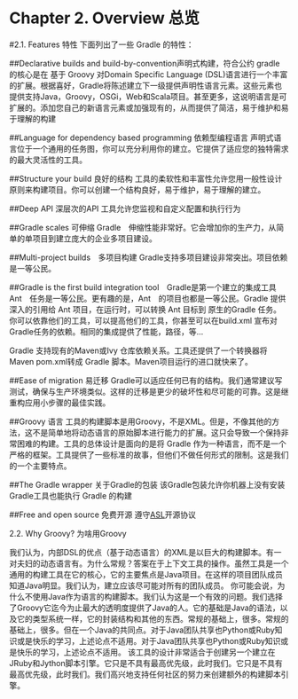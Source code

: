 Chapter 2. Overview 总览
===================
#2.1. Features 特性
下面列出了一些 Gradle 的特性：

##Declarative builds and build-by-convention声明式构建，符合公约
gradle 的核心是在 基于 Groovy 对Domain Specific Language (DSL)语言进行一个丰富的扩展。根据喜好，Gradle将陈述建立下一级提供声明性语言元素。这些元素也提供支持Java，Groovy，OSGi，Web和Scala项目。甚至更多，这说明语言是可扩展的。添加您自己的新语言元素或加强现有的，从而提供了简洁，易于维护和易于理解的构建
 

##Language for dependency based programming 依赖型编程语言
声明式语言位于一个通用的任务图，你可以充分利用你的建立。它提供了适应您的独特需求的最大灵活性的工具。

##Structure your build 良好的结构
工具的柔软性和丰富性允许您用一般性设计原则来构建项目。你可以创建一个结构良好，易于维护，易于理解的建立。
 
##Deep API 深层次的API
工具允许您监视和自定义配置和执行行为

##Gradle scales 可伸缩
Gradle　伸缩性能非常好。它会增加你的生产力，从简单的单项目到建立庞大的企业多项目建设。　

##Multi-project builds　多项目构建
Gradle支持多项目建设非常突出。项目依赖是一等公民。

##Gradle is the first build integration tool　Gradle是第一个建立的集成工具
Ant　任务是一等公民。更有趣的是，Ant　的项目也都是一等公民。Gradle 提供深入的引用给 Ant 项目，在运行时，可以转换 Ant 目标到 原生的Gradle 任务。你可以依靠他们的工具，可以提高他们的工具，你甚至可以在build.xml 宣布对Gradle任务的依赖。相同的集成提供了性能，路径，等…

Gradle 支持现有的Maven或Ivy 仓库依赖关系。工具还提供了一个转换器将Maven pom.xml转成 Gradle 脚本。Maven项目运行的进口就快来了。

##Ease of migration 易迁移
Gradle可以适应任何已有的结构。我们通常建议写测试，确保与生产环境类似。这样的迁移是更少的破坏性和尽可能的可靠。这是继重构应用小步骤的最佳实践。

##Groovy 语言
工具的构建脚本是用Groovy，不是XML。但是，不像其他的方法，这不是简单地将动态语言的原始脚本进行能力的扩展。这只会导致一个保持非常困难的构建。工具的总体设计是面向的是将 Gradle 作为一种语言，而不是一个严格的框架。工具提供了一些标准的故事，但他们不做任何形式的限制。这是我们的一个主要特点。

##The Gradle wrapper 关于Gradle的包装
该Gradle包装允许你机器上没有安装Gradle工具也能执行 Gradle 的构建

##Free and open source 免费开源
遵守[ASL](http://www.gradle.org/license)开源协议
 
2.2. Why Groovy? 为啥用Groovy

我们认为，内部DSL的优点（基于动态语言）的XML是以巨大的构建脚本。有一对夫妇的动态语言有。为什么常规？答案在于上下文工具的操作。虽然工具是一个通用的构建工具在它的核心，它的主要焦点是Java项目。在这样的项目团队成员知道Java明显。我们认为，建立应该尽可能对所有的团队成员。
你可能会说，为什么不使用Java作为语言的构建脚本。我们认为这是一个有效的问题。我们选择了Groovy它迄今为止最大的透明度提供了Java的人。它的基础是Java的语法，以及它的类型系统一样，它的封装结构和其他的东西。常规的基础上，很多。常规的基础上，很多。但在一个Java的共同点。对于Java团队共享也Python或Ruby知识或是快乐的学习，上述论点不适用。对于Java团队共享也Python或Ruby知识或是快乐的学习，上述论点不适用。
该工具的设计非常适合于创建另一个建立在JRuby和Jython脚本引擎。它只是不具有最高优先级，此时我们。它只是不具有最高优先级，此时我们。我们高兴地支持任何社区的努力来创建额外的构建脚本引擎。